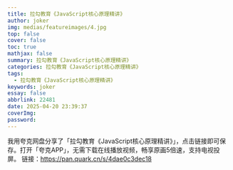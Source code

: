 ```yaml
---
title: 拉勾教育《JavaScript核心原理精讲》
author: joker
img: medias/featureimages/4.jpg
top: false
cover: false
toc: true
mathjax: false
summary: 拉勾教育《JavaScript核心原理精讲》
categories: 拉勾教育《JavaScript核心原理精讲》
tags:
  - 拉勾教育《JavaScript核心原理精讲》
keywords: joker
essay: false
abbrlink: 22481
date: 2025-04-20 23:39:37
coverImg:
password:
---
```


我用夸克网盘分享了「拉勾教育《JavaScript核心原理精讲》」，点击链接即可保存。打开「夸克APP」，无需下载在线播放视频，畅享原画5倍速，支持电视投屏。
链接：https://pan.quark.cn/s/4dae0c3dec18
